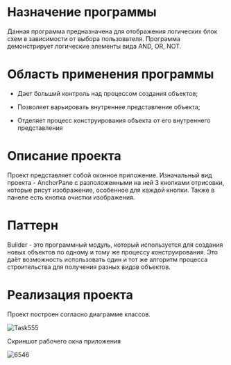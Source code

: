# Назначение программы

Данная программа предназначена для отображения логических блок схем в зависимости от выбора пользователя. Программа демонстрирует логические элементы вида AND, OR, NOT.

# Область применения программы

* Дает больший контроль над процессом создания объектов;

* Позволяет варьировать внутреннее представление объекта;

* Отделяет процесс конструирования объекта от его внутреннего представления

# Описание проекта

Проект представляет собой оконное приложение. Изначальный вид проекта - AnchorPane с разположенными на ней 3 кнопками отрисовки, которые рисут изображение, особенное для каждой кнопки. Также в панеле есть кнопка очистки изображения.

# Паттерн

Builder - это программный модуль, который используется для создания новых объектов по одному и тому же процессу конструирования. Это даёт возможность использовать один и тот же алгоритм процесса строительства для получения разных видов объектов.

# Реализация проекта

Проект построен согласно диаграмме классов.

![Task555](https://user-images.githubusercontent.com/80450495/111902601-49caa980-8a4f-11eb-900c-4ceb05a0f9c5.png)

Скриншот рабочего окна приложения

![6546](https://user-images.githubusercontent.com/80450495/111903099-957e5280-8a51-11eb-91e0-b3973bfbe7f2.jpg)






